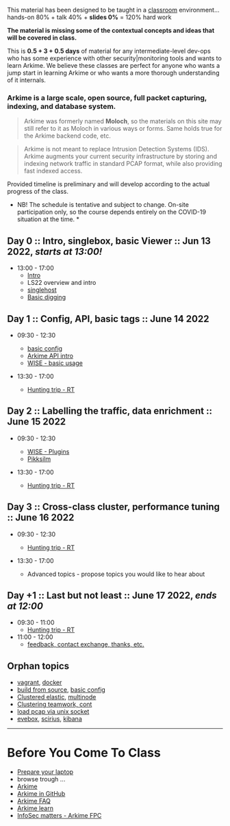 
This material has been designed to be taught in a [classroom](https://ccdcoe.org/training/cyber-defence-monitoring-course-module-3/) environment... hands-on 80% + talk 40% + **slides 0%** = 120% hard work

**The material is missing some of the contextual concepts and ideas that will be covered in class.**

This is **0.5 + 3 + 0.5 days** of material for any intermediate-level dev-ops who has some experience with other security|monitoring tools and wants to learn Arkime. We believe these classes are perfect for anyone who wants a jump start in learning Arkime or who wants a more thorough understanding of it internals.

### Arkime is a large scale, open source, full packet capturing, indexing, and database system.

> Arkime was formerly named **Moloch**, so the materials on this site may still refer to it as Moloch in various ways or forms. Same holds true for the Arkime backend code, etc.

> Arkime is not meant to replace Intrusion Detection Systems (IDS). Arkime augments your current security infrastructure by storing and indexing network traffic in standard PCAP format, while also providing fast indexed access.

Provided timeline is preliminary and will develop according to the actual progress of the class.

* NB! The schedule is tentative and subject to change. On-site participation only, so the course depends entirely on the COVID-19 situation at the time. *

## Day 0 :: Intro, singlebox, basic Viewer :: Jun 13 2022, *starts at 13:00!*

 * 13:00 - 17:00
   * [Intro](/common/day_intro.md)
   * LS22 overview and intro
   * [singlehost](/singlehost/)
   * [Basic digging](/Arkime/queries/#using-the-viewer)

## Day 1 :: Config, API, basic tags :: June 14 2022

 * 09:30 - 12:30
   * [basic config](/Arkime)
   * [Arkime API intro](/Arkime/queries/#api)
   * [WISE - basic usage](/Arkime/wise#using-simple-plugins)

 * 13:30 - 17:00
   * [Hunting trip - RT](/Arkime/queries/#hunting-trip)

## Day 2 :: Labelling the traffic, data enrichment :: June 15 2022

 * 09:30 - 12:30
   * [WISE - Plugins](/Arkime/wise#writing-a-wise-plugin)
   * [Pikksilm](https://github.com/markuskont/pikksilm)

 * 13:30 - 17:00
   * [Hunting trip - RT](/Arkime/queries/#hunting-trip)
    

## Day 3 :: Cross-class cluster, performance tuning :: June 16 2022

 * 09:30 - 12:30
   * [Hunting trip - RT](/Arkime/queries/#hunting-trip)
 
 * 13:30 - 17:00
   * Advanced topics - propose topics you would like to hear about

## Day +1 :: Last but not least :: June 17 2022, *ends at 12:00*

 * 09:30 - 11:00
   * [Hunting trip - RT](/Arkime/queries/#hunting-trip)
 * 11:00 - 12:00
   * [feedback, contact exchange, thanks, etc.](/common/Closing.md)

## Orphan topics
   * [vagrant](/common/vagrant/), [docker](/common/docker)
   * [build from source](/Arkime/setup/#Build), [basic config](/Arkime/setup/#Config)
   * [Clustered elastic](/Arkime/clustering#clustered-elasticsearch), [multinode](/Arkime/clustering#moloch-workers)
   * [Clustering teamwork, cont](/Arkime/clustering)
   * [load pcap via unix socket](/Suricata/unix-socket)
   * [evebox](/Suricata/indexing#evebox), [scirius](/Suricata/indexing#scirius), [kibana](/Suricata/indexing#kibana)

----

# Before You Come To Class

  * [Prepare your laptop](/Arkime/prepare-laptop.md)
  * browse trough ...
  * [Arkime](https://arkime.com/)
  * [Arkime in GitHub](https://github.com/arkime/arkime)
  * [Arkime FAQ](https://arkime.com/faq)
  * [Arkime learn](https://arkime.com/learn)
  * [InfoSec matters - Arkime FPC](http://blog.infosecmatters.net/2017/05/moloch-fpc.html)
